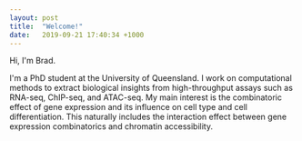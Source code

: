 ```yaml
---
layout: post
title:  "Welcome!"
date:   2019-09-21 17:40:34 +1000
---
```

Hi, I'm Brad. 

I'm a PhD student at the University of Queensland. 
I work on computational methods to extract biological
insights from high-throughput assays such as RNA-seq, ChIP-seq, and ATAC-seq. 
My main interest is the combinatoric effect of gene expression and its 
influence on cell type and cell differentiation. This naturally includes
the interaction effect between gene expression combinatorics and chromatin accessibility. 
